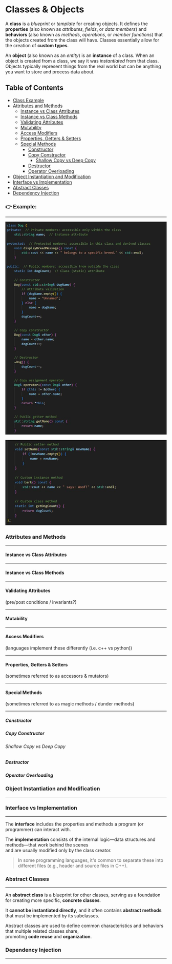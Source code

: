# Classes & Objects

A **class** is a *blueprint* or *template* for creating objects. It defines the **properties** (also known as *attributes*, *fields*, or *data members*) and **behaviors** (also known as *methods*, *operations*, or *member functions*) that the objects created from the class will have. Classes essentially allow for the creation of **custom types**.

An **object** (also known as an *entity*) is an **instance** of a class. When an object is created from a class, we say it was *instantiated* from that class. Objects typically represent things from the real world but can be anything you want to store and process data about.

## Table of Contents
  - [Class Example](#-example)
  - [Attributes and Methods](#attributes-and-methods)
    - [Instance vs Class Attributes](#instance-vs-class-attributes)
    - [Instance vs Class Methods](#instance-vs-class-methods)
    - [Validating Attributes](#validating-attributes)
    - [Mutability](#mutability)
    - [Access Modifiers](#access-modifiers)
    - [Properties, Getters & Setters](#properties-getters--setters)
    - [Special Methods](#special-methods)
      - [Constructor](#constructor)
      - [Copy Constructor](#copy-constructor)
        - [Shallow Copy vs Deep Copy](#shallow-copy-vs-deep-copy)
      - [Destructor](#destructor)
      - [Operator Overloading](#operator-overloading)
  - [Object Instantiation and Modification](#object-instantiation-and-modification)
  - [Interface vs Implementation](#interface-vs-implementation)
  - [Abstract Classes](#abstract-classes)
  - [Dependency Injection](#dependency-injection)

### 👉 **Example:**
---

![ERROR: IMAGE NOT FOUND](../../images/dog-class-example1.JPG)

![ERROR: IMAGE NOT FOUND](../../images/dog-class-example2.JPG)

### Attributes and Methods
---
#### Instance vs Class Attributes
---
#### Instance vs Class Methods
---
#### Validating Attributes

(pre/post conditions / invariants?)

---
#### Mutability
---
#### Access Modifiers

(languages implement these differently (i.e. c++ vs python))

---
#### Properties, Getters & Setters

(sometimes referred to as accessors & mutators)

---
#### Special Methods

(sometimes referred to as magic methods / dunder methods)

---
##### Constructor
##### Copy Constructor
###### Shallow Copy vs Deep Copy
##### Destructor
##### Operator Overloading

### Object Instantiation and Modification
---

### Interface vs Implementation
---
The **interface** includes the properties and methods a program (or programmer) can interact with.

The **implementation** consists of the internal logic—data structures and methods—that work behind the scenes  
and are usually modified only by the class creator.

> In some programming languages, it's common to separate these into different files (e.g., header and source files in C++).

### Abstract Classes
---
An **abstract class** is a blueprint for other classes, serving as a foundation for creating more specific, **concrete classes**.

It **cannot be instantiated directly**, and it often contains **abstract methods** that must be implemented by its subclasses.

Abstract classes are used to define common characteristics and behaviors that multiple related classes share,  
promoting **code reuse** and **organization**.

### Dependency Injection
---
